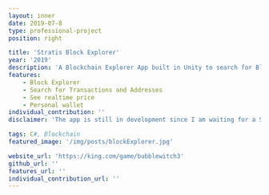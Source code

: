 ```yaml
---
layout: inner
date: 2019-07-8
type: professional-project
position: right

title: 'Stratis Block Explorer'
year: '2019'
description: 'A Blockchain Explorer App built in Unity to search for Blocks and Transactions'
features: 
    - Block Explorer
    - Search for Transactions and Addresses
    - See realtime price
    - Personal wallet
individual_contribution: ''
disclaimer: 'The app is still in development since I am waiting for a SDK to be published to be able to develop the Wallet'

tags: C#, Blockchain
featured_image: '/img/posts/blockExplorer.jpg'

website_url: 'https://king.com/game/bubblewitch3'
github_url: ''
features_url: ''
individual_contribution_url: ''
---
```

